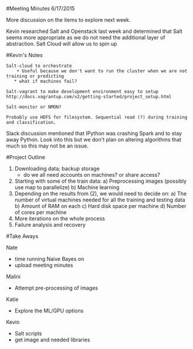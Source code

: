 #Meeting Minutes 6/17/2015

More discussion on the items to explore next week.

Kevin researched Salt and Openstack last week and determined that Salt seems more appropriate as we do not need the additional layer of abstraction. Salt Cloud will allow us to spin up 

#Kevin's Notes
```
Salt-cloud to orchestrate
	• Useful because we don't want to run the cluster when we are not training or predicting
   * what if machines fail?

Salt-vagrant to make development environment easy to setup
http://docs.vagrantup.com/v2/getting-started/project_setup.html

Salt-monitor or NMON? 

Probably use HDFS for filesystem. Sequential read (?) during training and classification.
```

Slack discussion mentioned that IPython was crashing Spark and to stay away Python. Look into this but we don't plan on altering algorithms that much so this may not be an issue.


#Project Outline

1) Downloading data; backup storage
    * do we all need accounts on machines? or share access?
2) Starting with some of the train data:
        a) Preprocessing images (possibly use map to parallelize)
        b) Machine learning
3) Depending on the results from (2), we would need to decide on:
        a) The number of virtual machines needed for all the training and testing data
        b) Amount of RAM on each
        c) Hard disk space per machine
        d) Number of cores per machine
4) More iterations on the whole process
5) Failure analysis and recovery 

#Take Aways

Nate
* time running Naive Bayes on 
* upload meeting minutes

Malini
* Attempt pre-processing of images

Katie
* Explore the ML/GPU options

Kevin
* Salt scripts
* get image and needed libraries